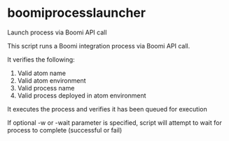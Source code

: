 # boomiprocesslauncher
Launch process via Boomi API call

This script runs a Boomi integration process via Boomi API call.

It verifies the following:
1. Valid atom name
2. Valid atom environment
3. Valid process name
4. Valid process deployed in atom environment

It executes the process and verifies it has been queued for execution

If optional -w or -wait parameter is specified, script will attempt to wait for process to complete (successful or fail)

